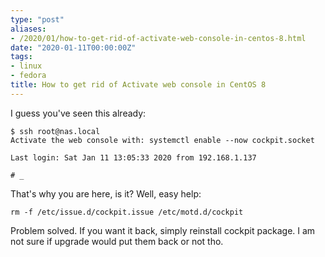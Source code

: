```yaml
---
type: "post"
aliases:
- /2020/01/how-to-get-rid-of-activate-web-console-in-centos-8.html
date: "2020-01-11T00:00:00Z"
tags:
- linux
- fedora
title: How to get rid of Activate web console in CentOS 8
---
```


I guess you've seen this already:

    $ ssh root@nas.local
    Activate the web console with: systemctl enable --now cockpit.socket

    Last login: Sat Jan 11 13:05:33 2020 from 192.168.1.137

    # _

That's why you are here, is it? Well, easy help:

    rm -f /etc/issue.d/cockpit.issue /etc/motd.d/cockpit

Problem solved. If you want it back, simply reinstall cockpit package. I am not
sure if upgrade would put them back or not tho.
